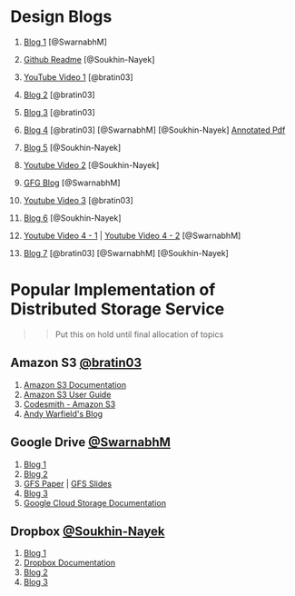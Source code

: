 # Design Blogs
1. [Blog 1](https://medium.com/@sidharthpurohit/system-designing-basics-designing-a-distributed-storage-service-in-cloud-a91ed91dfb22) [@SwarnabhM]

2. [Github Readme](https://github.com/gitgik/distributed-system-design/blob/master/designing-cloud-storage.ipynb) [@Soukhin-Nayek]

3. [YouTube Video 1](https://www.youtube.com/watch?v=UmWtcgC96X8) [@bratin03]

4. [Blog 2](https://www.pankajtanwar.in/blog/system-design-how-to-design-google-drive-dropbox-a-cloud-file-storage-service) [@bratin03]

5. [Blog 3](https://www.linkedin.com/pulse/how-does-storage-work-distributed-systems-system-design-us/) [@bratin03]

6. [Blog 4](http://cncf.io/blog/2019/11/04/building-a-large-scale-distributed-storage-system-based-on-raft/) [@bratin03] [@SwarnabhM] [@Soukhin-Nayek] [Annotated Pdf](/papers/Large-Scale_Distributed_Storage_Raft_CNCF.pdf)

7. [Blog 5](https://nikhilgupta1.medium.com/design-dropbox-google-drive-81cd343571a8) [@Soukhin-Nayek]

8. [Youtube Video 2](https://www.youtube.com/watch?v=_UZ1ngy-kOI) [@Soukhin-Nayek]

9. [GFG Blog](https://www.geeksforgeeks.org/design-dropbox-a-system-design-interview-question/) [@SwarnabhM]

10. [Youtube Video 3](https://www.youtube.com/watch?v=4_qu1F9BXow) [@bratin03]

12. [Blog 6](https://www.linkedin.com/pulse/design-dropboxgoogle-drive-system-aman-lalwani-fkbuc/) [@Soukhin-Nayek]

13. [Youtube Video 4 - 1](https://www.youtube.com/watch?v=h3vWyiRBZHc&list=PLxQ8cCJ6LyOa4ZAAavc68dcndKRINwAsG&index=2&t=3s) | [Youtube Video 4 - 2](https://www.youtube.com/watch?v=XZ36_kgGw7Y&list=PLxQ8cCJ6LyOa4ZAAavc68dcndKRINwAsG&index=3) [@SwarnabhM]

14. [Blog 7](https://systemdesignprimer.com/dropbox-system-design/) [@bratin03] [@SwarnabhM] [@Soukhin-Nayek]

# Popular Implementation of Distributed Storage Service
>> Put this on hold until final allocation of topics

## Amazon S3 [@bratin03](https://github.com/bratin03)
1. [Amazon S3 Documentation](https://docs.aws.amazon.com/AmazonS3/latest/userguide/GetStartedWithS3.html)
2. [Amazon S3 User Guide](https://docs.aws.amazon.com/AmazonS3/latest/userguide/Welcome.html)
3. [Codesmith - Amazon S3](https://www.codesmith.io/blog/diagramming-system-design-s3-storage-system)
4. [Andy Warfield's Blog](https://www.allthingsdistributed.com/2023/07/building-and-operating-a-pretty-big-storage-system.html)


## Google Drive [@SwarnabhM](https://github.com/SwarnabhM)
1. [Blog 1](https://dilipkumar.medium.com/google-drive-system-design-ecc4ac5e8015)
2. [Blog 2](https://towardsdatascience.com/system-design-analysis-of-google-drive-ca3408f22ed3/?gi=31ba2b66cb24&sk=44e2954bb58af4164b3eabcbf9e5f274)
3. [GFS Paper](https://github.com/bratin03/7TH-SEMESTER-CSE/blob/main/AOS/MATERIAL/Filesystem/GFS-Paper.pdf) | [GFS Slides](https://github.com/bratin03/7TH-SEMESTER-CSE/blob/main/AOS/MATERIAL/Filesystem/GFS-Slides.pdf)
4. [Blog 3](https://www.lldcoding.com/design-lld-google-drive-machine-coding)
5. [Google Cloud Storage Documentation](https://cloud.google.com/storage/docs)

## Dropbox [@Soukhin-Nayek](https://github.com/Soukhin-Nayek)
1. [Blog 1](https://medium.com/@lazygeek78/system-design-of-dropbox-6edb397a0f67)
2. [Dropbox Documentation](https://www.dropbox.com/developers/documentation/)
3. [Blog 2](https://dev.to/zeeshanali0704/design-dropbox-3ohf)
4. [Blog 3](https://www.bigtech.coach/common-interview-system-designs/filesharing-systems/dropbox)